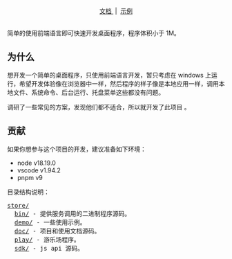 <div align="center">
  <a href="https://wll8.github.io/sys-shim-doc/">
    文档
  </a>
&nbsp;|&nbsp;
  <a href="https://github.com/wll8/sys-shim/releases/tag/example">
    示例
  </a>
</div>

<br />

简单的使用前端语言即可快速开发桌面程序，程序体积小于 1M。

## 为什么

想开发一个简单的桌面程序，只使用前端语言开发，暂只考虑在 windows 上运行，希望开发体验像在浏览器中一样，然后程序的样子像是本地应用一样，调用本地文件、系统命令、后台运行、托盘菜单这些都没有问题。

调研了一些常见的方案，发现他们都不适合，所以就开发了此项目 。


## 贡献

如果你想参与这个项目的开发，建议准备如下环境：

- node v18.19.0
- vscode v1.94.2
- pnpm v9

目录结构说明：

<pre>
<a href="./store/">store/</a>
  <a href="./store/bin/">bin/</a> - 提供服务调用的二进制程序源码。
  <a href="./store/demo/">demo/</a> - 一些使用示例。
  <a href="./store/doc/">doc/</a> - 项目和使用文档源码。
  <a href="./store/play/">play/</a> - 游乐场程序。
  <a href="./store/sdk/">sdk/</a> - js api 源码。
</pre>